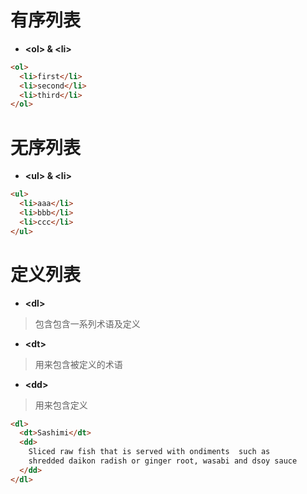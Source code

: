 # 有序列表

* **&lt;ol&gt; & &lt;li&gt;**

```html
<ol>
  <li>first</li>
  <li>second</li>
  <li>third</li>
</ol>
```

# 无序列表

* **&lt;ul&gt; & &lt;li&gt;**

```html
<ul>
  <li>aaa</li>
  <li>bbb</li>
  <li>ccc</li>
</ul>
```

# 定义列表

* **&lt;dl&gt;**

> 包含包含一系列术语及定义

* **&lt;dt&gt;**

> 用来包含被定义的术语

* **&lt;dd&gt;**

> 用来包含定义

```html
<dl>
  <dt>Sashimi</dt>
  <dd>
    Sliced raw fish that is served with ondiments  such as 
    shredded daikon radish or ginger root, wasabi and dsoy sauce
  </dd>
</dl>
```



